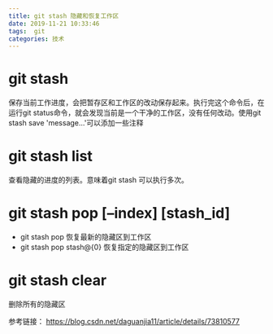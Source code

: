 ```yaml
---
title: git stash 隐藏和恢复工作区
date: 2019-11-21 10:33:46
tags:  git
categories: 技术
---
```


# git stash 

保存当前工作进度，会把暂存区和工作区的改动保存起来。执行完这个命令后，在运行git status命令，就会发现当前是一个干净的工作区，没有任何改动。使用git stash save 'message...'可以添加一些注释

# git stash list 

查看隐藏的进度的列表。意味着git stash 可以执行多次。

# git stash pop [–index] [stash_id]

- git stash pop 恢复最新的隐藏区到工作区
- git stash pop stash@{0}  恢复指定的隐藏区到工作区

# git stash clear

删除所有的隐藏区

参考链接：
https://blog.csdn.net/daguanjia11/article/details/73810577